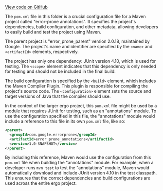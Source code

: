 [View code on GitHub](https://github.com/ergoplatform/ergo/.autodoc/docs/json/target/streams/_global/assemblyOption/_global/streams/assembly/e0dc54d90388f798f7d8d2dd1d94f2a8dc713f2f_5f65affce1684999e2f4024983835efc3504012e_da39a3ee5e6b4b0d3255bfef95601890afd80709/META-INF/maven/com.google.errorprone/error_prone_annotations)

The `pom.xml` file in this folder is a crucial configuration file for a Maven project called "error-prone annotations". It specifies the project's dependencies, build configuration, and other metadata, allowing developers to easily build and test the project using Maven.

The parent project is "error_prone_parent" version 2.0.18, maintained by Google. The project's name and identifier are specified by the `<name>` and `<artifactId>` elements, respectively.

The project has only one dependency: JUnit version 4.10, which is used for testing. The `<scope>` element indicates that this dependency is only needed for testing and should not be included in the final build.

The build configuration is specified by the `<build>` element, which includes the Maven Compiler Plugin. This plugin is responsible for compiling the project's source code. The `<configuration>` element sets the source and target versions of Java that the compiler should use.

In the context of the larger ergo project, this `pom.xml` file might be used by a module that requires JUnit for testing, such as an "annotations" module. To use the configuration specified in this file, the "annotations" module would include a reference to this file in its own `pom.xml` file, like so:

```xml
<parent>
  <groupId>com.google.errorprone</groupId>
  <artifactId>error_prone_annotations</artifactId>
  <version>1.0-SNAPSHOT</version>
</parent>
```

By including this reference, Maven would use the configuration from this `pom.xml` file when building the "annotations" module. For example, when a developer runs `mvn test` to test the "annotations" module, Maven would automatically download and include JUnit version 4.10 in the test classpath. This ensures that the correct dependencies and build configurations are used across the entire ergo project.
